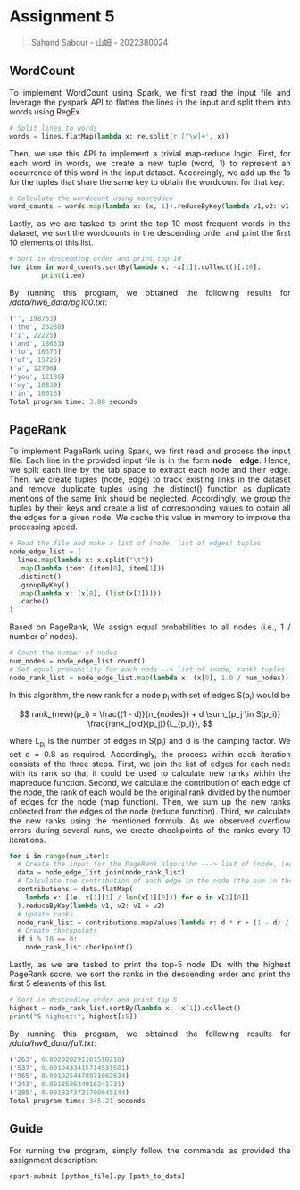 # Assignment 5

> Sahand Sabour - 山姆 - 2022380024

## WordCount

<div style="text-align: justify">To implement WordCount using Spark, we first read the input file and leverage the pyspark API to flatten the lines in the input and split them into words using RegEx. </div>

```python
# Split lines to words
words = lines.flatMap(lambda x: re.split(r'[^\w]+', x))
```

<div style="text-align: justify">Then, we use this API to implement a trivial map-reduce logic. First, for each word in words, we create a new tuple (word, 1) to represent an occurrence of this word in the input dataset. Accordingly, we add up the 1s for the tuples that share the same key to obtain the wordcount for that key. </div>

```python
# Calculate the wordcount using mapreduce
word_counts = words.map(lambda x: (x, 1)).reduceByKey(lambda v1,v2: v1 + v2)
```

<div style="text-align: justify">Lastly, as we are tasked to print the top-10 most frequent words in the dataset, we sort the wordcounts in the descending order and print the first 10 elements of this list. </div>

```python
# Sort in descending order and print top-10
for item in word_counts.sortBy(lambda x: -x[1]).collect()[:10]:
		print(item)
```

<div style="text-align: justify">By running this program, we obtained the following results for <i>/data/hw6_data/pg100.txt</i>:</div>

```python
('', 198753)
('the', 23288)
('I', 22225)
('and', 18653)
('to', 16373)
('of', 15725)
('a', 12796)
('you', 12186)
('my', 10839)
('in', 10016)
Total program time: 3.08 seconds
```

## PageRank

<div style="text-align: justify">To implement PageRank using Spark, we first read and process the input file. Each line in the provided input file is in the form <b>node&emsp;edge</b>. Hence, we split each line by the tab space to extract each node and their edge. Then, we create tuples (node, edge) to track existing links in the dataset and remove duplicate tuples using the distinct() function as duplicate mentions of the same link should be neglected. Accordingly, we group the tuples by their keys and create a list of corresponding values to obtain all the edges for a given node. We cache this value in memory to improve the processing speed.</div>

```python
# Read the file and make a list of (node, list of edges) tuples
node_edge_list = (
  lines.map(lambda x: x.split("\t"))
  .map(lambda item: (item[0], item[1]))
  .distinct()
  .groupByKey()
  .map(lambda x: (x[0], (list(x[1]))))
  .cache()
)
```

<div style="text-align: justify">Based on PageRank, We assign equal probabilities to all nodes (i.e., 1 / number of nodes). </div>

```python
# Count the number of nodes
num_nodes = node_edge_list.count()
# Set equal probability for each node --> list of (node, rank) tuples
node_rank_list = node_edge_list.map(lambda x: (x[0], 1.0 / num_nodes))
```

<div style="text-align: justify">In this  algorithm, the new rank for a node p<sub>i</sub> with set of edges S(p<sub>i</sub>) would be</div>

$$
rank_{new}(p_i) =  \frac{(1 - d)}{n_{nodes}} + d \sum_{p_j \in S(p_i)} \frac{rank_{old}(p_j)}{L_{p_i}},
$$

<div style="text-align: justify">where L<sub>p<sub>i</sub></sub> is the number of edges in S(p<sub>i</sub>) and d is the damping factor. We set d = 0.8 as required. Accordingly, the process within each iteration consists of the three steps. First, we join the list of edges for each node with its rank so that it could be used to calculate new ranks within the mapreduce function. Second, we calculate the contribution of each edge of the node, the rank of each would be the original rank divided by the number of edges for the node (map function). Then, we sum up the new ranks collected from the edges of the node (reduce function). Third, we calculate the new ranks using the mentioned  formula. As we observed overflow errors during several runs, we create checkpoints of the ranks every 10 iterations.</div>

```python
for i in range(num_iter):
  # Create the input for the PageRank algorithm ---> list of (node, (edges, rank))
  data = node_edge_list.join(node_rank_list)
  # Calculate the contribution of each edge in the node (the sum in the formula)
  contributions = data.flatMap(
    lambda x: [(e, x[1][1] / len(x[1][0])) for e in x[1][0]]
  ).reduceByKey(lambda v1, v2: v1 + v2)
  # Update ranks
  node_rank_list = contributions.mapValues(lambda r: d * r + (1 - d) / num_nodes)
  # Create checkpoints
  if i % 10 == 0:
    node_rank_list.checkpoint()
```

<div style="text-align: justify">Lastly, as we are tasked to print the top-5 node IDs with the highest PageRank score, we sort the ranks in the descending order and print the first 5 elements of this list.</div>

```python
# Sort in descending order and print top-5
highest = node_rank_list.sortBy(lambda x: -x[1]).collect()
print("5 highest:", highest[:5])
```

<div style="text-align: justify">By running this program, we obtained the following results for <i>/data/hw6_data/full.txt</i>:</div>

```python
('263', 0.002020291181518218)
('537', 0.0019433415714531501)
('965', 0.0019254478071662634)
('243', 0.001852634016241731)
('285', 0.0018273721700645144)
Total program time: 345.21 seconds
```

## Guide

<div style="text-align: justify">For running the program, simply follow the commands as provided the assignment description:</div>

```shell
spart-submit [python_file].py [path_to_data]
```
